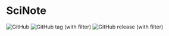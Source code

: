 # SciNote

![GitHub](https://img.shields.io/github/license/dounyaa/SciNote)
![GitHub tag (with filter)](https://img.shields.io/github/v/tag/dounyaa/SciNote)
![GitHub release (with filter)](https://img.shields.io/github/v/release/dounyaa/SciNotes)



